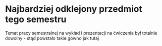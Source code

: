 # Najbardziej odklejony przedmiot tego semestru

Temat pracy semestralnej na wykład i prezentacji na ćwiczenia był totalnie dowolny - stąd powstało takie gówno jak tutaj